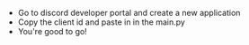 - Go to discord developer portal and create a new application
- Copy the client id and paste in in the main.py
- You're good to go!
